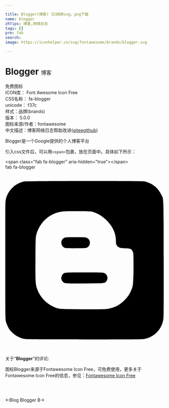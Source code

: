 ```yaml
---

title: Blogger(博客) ICON转svg、png下载
name: blogger
zhTips: 博客,网络日志
tags: []
pre: fab
search: 
image: https://iconhelper.cn/svg/fontawesome/brands/blogger.svg

---
```


# Blogger  <small style="font-size: 60%;font-weight: 100">博客</small>


<div class="detail-page">
<p>
<span><span class="badge-success badge">免费图标</span> </span>
<br/>
<span>
ICON库：
<span class="badge-secondary badge">Font Awesome Icon Free</span> 
</span>
<br/>
<span>
CSS名称：
<span class="badge-secondary badge">fa-blogger</span> 
</span>
<br/>
<span>
unicode：
<span class="badge-secondary badge">f37c</span> 
<copy-btn content='f37c' btn-title=""></copy-btn>
<copy-btn :content='String.fromCodePoint(parseInt("f37c", 16))' btn-title="复制U"></copy-btn>
</span><br/><span>样式：<span class="badge-light badge">品牌(brands)</span></span>
<br/>
<span>
版本：
<span class="badge-secondary badge">5.0.0</span> 
</span>
<br/>
<span>图标来源/作者：<span class="badge-light badge">fontawesome</span></span> 
<br/>
<span class="zh-detail">中文描述：<span class="badge-primary badge">博客</span><span class="badge-primary badge">网络日志</span><span class="help-link"><span>帮助改进</span>(<a href="https://gitee.com/liuwave/icon-helper/edit/master/json/fontawesome/brands/blogger.json" target="_blank" rel="noopener noreferrer">gitee</a><a href="https://github.com/liuwave/icon-helper/edit/master/json/fontawesome/brands/blogger.json" target="_blank" rel="noopener noreferrer">github</a></span>)</span><br/>
</p>
</div><div class="description description alert alert-light"> Blogger是一个Google提供的个人博客平台</div>
<div class="alert alert-dark">
  <i class="fab fa-blogger fa-xs"></i>
  <i class="fab fa-blogger fa-sm"></i>
  <i class="fab fa-blogger fa-lg"></i>
  <i class="fab fa-blogger fa-2x"></i>
  <i class="fab fa-blogger fa-3x"></i>
  <i class="fab fa-blogger fa-5x"></i>
  <i class="fab fa-blogger fa-7x"></i>
</div>
<div>
  <p>引入css文件后，可以用<code>&lt;span&gt;</code>包裹，放在页面中。具体如下所示：    
  </p>
  <div class="alert alert-primary" style="font-size: 14px">
    &lt;span class="fab fa-blogger" aria-hidden="true"&gt;&lt;/span&gt;
    <copy-btn content='<span class="fab fa-blogger" aria-hidden="true"></span>'></copy-btn>
  </div>
  <div class="alert alert-secondary">
    <i class="fab fa-blogger"
    style="font-size: 24px"
    aria-hidden="true"></i> fab fa-blogger
    <copy-btn content="fab fa-blogger" btn-title="复制图标名称"></copy-btn>
  </div>
</div>
<div id="svg" class="svg-wrap">
<svg xmlns="http://www.w3.org/2000/svg" viewBox="0 0 448 512"><path d="M162.4 196c4.8-4.9 6.2-5.1 36.4-5.1 27.2 0 28.1.1 32.1 2.1 5.8 2.9 8.3 7 8.3 13.6 0 5.9-2.4 10-7.6 13.4-2.8 1.8-4.5 1.9-31.1 2.1-16.4.1-29.5-.2-31.5-.8-10.3-2.9-14.1-17.7-6.6-25.3zm61.4 94.5c-53.9 0-55.8.2-60.2 4.1-3.5 3.1-5.7 9.4-5.1 13.9.7 4.7 4.8 10.1 9.2 12 2.2 1 14.1 1.7 56.3 1.2l47.9-.6 9.2-1.5c9-5.1 10.5-17.4 3.1-24.4-5.3-4.7-5-4.7-60.4-4.7zm223.4 130.1c-3.5 28.4-23 50.4-51.1 57.5-7.2 1.8-9.7 1.9-172.9 1.8-157.8 0-165.9-.1-172-1.8-8.4-2.2-15.6-5.5-22.3-10-5.6-3.8-13.9-11.8-17-16.4-3.8-5.6-8.2-15.3-10-22C.1 423 0 420.3 0 256.3 0 93.2 0 89.7 1.8 82.6 8.1 57.9 27.7 39 53 33.4c7.3-1.6 332.1-1.9 340-.3 21.2 4.3 37.9 17.1 47.6 36.4 7.7 15.3 7-1.5 7.3 180.6.2 115.8 0 164.5-.7 170.5zm-85.4-185.2c-1.1-5-4.2-9.6-7.7-11.5-1.1-.6-8-1.3-15.5-1.7-12.4-.6-13.8-.8-17.8-3.1-6.2-3.6-7.9-7.6-8-18.3 0-20.4-8.5-39.4-25.3-56.5-12-12.2-25.3-20.5-40.6-25.1-3.6-1.1-11.8-1.5-39.2-1.8-42.9-.5-52.5.4-67.1 6.2-27 10.7-46.3 33.4-53.4 62.4-1.3 5.4-1.6 14.2-1.9 64.3-.4 62.8 0 72.1 4 84.5 9.7 30.7 37.1 53.4 64.6 58.4 9.2 1.7 122.2 2.1 133.7.5 20.1-2.7 35.9-10.8 50.7-25.9 10.7-10.9 17.4-22.8 21.8-38.5 3.2-10.9 2.9-88.4 1.7-93.9z"/></svg>
</div>
<detail full-name='fa-blogger'></detail>
<div class="icon-detail__container">
<p>关于“<b>Blogger</b>”的评论:</p>
</div>
<Vssue title="关于“Blogger”的评论" />    
<div><p>图标Blogger来源于Fontawesome Icon Free，可免费使用，更多关于  Fontawesome Icon Free的信息，参见：<a target="_blank" href="https://iconhelper.cn/fontawesome.html">Fontawesome Icon Free</a>
</p></div>

<div style="padding:2rem 0 " class="page-nav"><p class="inner"><span class="prev">←<router-link to="/icon/solid/blog.html">Blog</router-link></span> <span class="next"><router-link to="/icon/brands/blogger-b.html">Blogger B</router-link>→</span></p></div>
